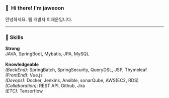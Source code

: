 ### 👋&nbsp; Hi there! I'm jaweoon
안녕하세요. 웹 개발자 이재운입니다.


<hr>

### 💪 Skills
**Strong** <br>
JAVA, SpringBoot, Mybatis, JPA, MySQL <br><br>
**Knowledgeable** <br>
*(BackEnd)*: SpringBatch, SpringSecurity, QueryDSL, JSP, Thymeleaf <br>
*(FrontEnd)*: Vue.js <br>
*(Devops)*: Docker, Jenkins, Ansible, sonarQube, AWS(EC2, RDS) <br>
*(Collaboration)*: REST API, Github, Jira <br>
*(ETC)*: Tensorflow  <br>

<!--
<hr>
### Education
  1. 정보보호 학사 (2020-2022)<br>
  자료구조, 알고리즘, 운영체제, 네트워크 등 Computer Science 기초 지식 습득
  <br>
  
  2. 그린컴퓨터아카데미 (2022/01-2022/07)<br>
  자바(JAVA) & jsp & 스프링 프레임워크 디지털실무자 양성과정


### Toy Project
  1. House: 핸드사인을 이용한 노트북 제어 프로그램
  2. Tripong: 여행 웹 커뮤니티
  3. Matchimban: 맛집 추천/예약 웹
-->
